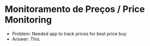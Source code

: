 # Monitoramento de Preços / Price Monitoring

- Problem: Needed app to track prices for best price buy
- Answer: This.
